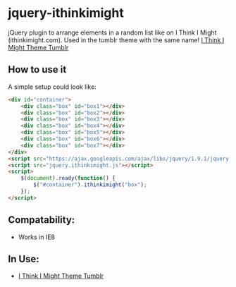 jquery-ithinkimight
==================

jQuery plugin to arrange elements in a random list like on I Think I Might (ithinkimight.com). Used in the tumblr theme with the same name! [I Think I Might Theme Tumblr](http://ithinkimighttheme.tumblr.com/)

## How to use it
A simple setup could look like:

```html
<div id="container">
	<div class="box" id="box1"></div>
	<div class="box" id="box2"></div>
	<div class="box" id="box3"></div>
	<div class="box" id="box4"></div>
	<div class="box" id="box5"></div>
	<div class="box" id="box6"></div>
	<div class="box" id="box7"></div>
</div>
<script src="https://ajax.googleapis.com/ajax/libs/jquery/1.9.1/jquery.min.js"></script>
<script src="jquery.ithinkimight.js"></script>
<script>
	$(document).ready(function() {
		$("#container").ithinkimight("box");
	});
</script>
```
## Compatability:
- Works in IE8

## In Use:
- [I Think I Might Theme Tumblr](http://ithinkimighttheme.tumblr.com/)